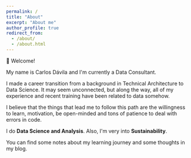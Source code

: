 ```yaml
---
permalink: /
title: "About"
excerpt: "About me"
author_profile: true
redirect_from:
  - /about/
  - /about.html
---
```


👋 Welcome!

My name is Carlos Dávila and I'm currently a Data Consultant.

I made a career transition from a background in Technical Architecture to Data Science. It may seem unconnected, but along the way, all of my experience and recent training have been related to data somehow.

I believe that the things that lead me to follow this path are the willingness to learn, motivation, be open-minded and tons of patience to deal with errors in code.

I do **Data Science and Analysis**. Also, I'm very into **Sustainability**.

You can find some notes about my learning journey and some thoughts in my blog.
